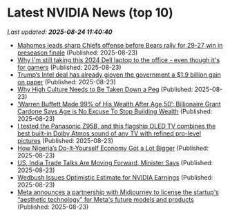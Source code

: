# Latest NVIDIA News (top 10)
_Last updated: **2025-08-24 11:40:40**_

- [Mahomes leads sharp Chiefs offense before Bears rally for 29-27 win in preseason finale](https://biztoc.com/x/b58c37856dc32e8b) (Published: 2025-08-23)
- [Why I'm still taking this 2024 Dell laptop to the office - even though it's for gamers](https://www.zdnet.com/article/why-im-still-taking-this-2024-dell-laptop-to-the-office-even-though-its-for-gamers/) (Published: 2025-08-23)
- [Trump’s Intel deal has already gioven the government a $1.9 billion gain on paper](https://fortune.com/2025/08/23/trump-intel-1-9-billion-gain-discount-10-percent-stake/) (Published: 2025-08-23)
- [Why High Culture Needs to Be Taken Down a Peg](https://biztoc.com/x/274523843f30458a) (Published: 2025-08-23)
- [‘Warren Buffett Made 99% of His Wealth After Age 50’: Billionaire Grant Cardone Says Age is No Excuse To Stop Building Wealth](https://biztoc.com/x/1f39be992624f93e) (Published: 2025-08-23)
- [I tested the Panasonic Z95B, and this flagship OLED TV combines the best built-in Dolby Atmos sound of any TV with refined pro-level pictures](https://www.techradar.com/televisions/panasonic-z95b-review) (Published: 2025-08-23)
- [How Nigeria’s Do-It-Yourself Economy Got a Lot Bigger](https://biztoc.com/x/e976199e6ad985c6) (Published: 2025-08-23)
- [US, India Trade Talks Are Moving Forward, Minister Says](https://biztoc.com/x/e973408db6112b46) (Published: 2025-08-23)
- [Wedbush Issues Optimistic Estimate for NVIDIA Earnings](https://www.etfdailynews.com/2025/08/23/wedbush-issues-optimistic-estimate-for-nvidia-earnings/) (Published: 2025-08-23)
- [Meta announces a partnership with Midjourney to license the startup's “aesthetic technology” for Meta's future models and products](https://biztoc.com/x/980dfc62784393e6) (Published: 2025-08-23)
